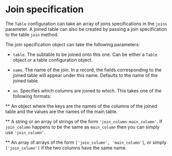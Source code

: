 # Join specification

The `Table` configuration can take an array of joins specifications in the `joins` parameter. A joined table can also be created by passing a join specification
to the table `join` method.

The join specification object can take the following parameters:

* `table`. The subtable to be joined onto this one. Can be either a `Table` object or a table configuration object.

* `name`. The name of the join. In a record, the fields corresponding to the joined table will appear under this name. Defaults to the name of the joined table.

* `on`. Specifies which columns are joined to which. This takes one of the following formats:

** An object where the keys are the names of the columns of the joined table and the values are the names of the main table.

** A string or an array of strings of the form `'join_column:main_column'`. If `join_column` happens to be the same as `main_column` then you can simply use
`'join_column'`.

** An array of arrays of the form `['join_column', 'main_column']`, or simply `['join_column']` if the two columns have the same name.
